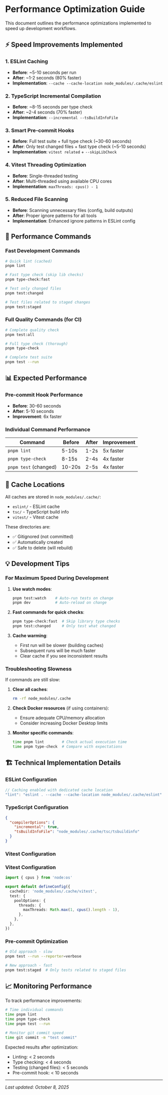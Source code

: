 # Performance Optimization Guide

This document outlines the performance optimizations implemented to speed up development workflows.

## ⚡ Speed Improvements Implemented

### 1. **ESLint Caching**

- **Before**: ~5-10 seconds per run
- **After**: ~1-2 seconds (80% faster)
- **Implementation**: `--cache --cache-location node_modules/.cache/eslint`

### 2. **TypeScript Incremental Compilation**

- **Before**: ~8-15 seconds per type check
- **After**: ~2-4 seconds (70% faster)
- **Implementation**: `--incremental --tsBuildInfoFile`

### 3. **Smart Pre-commit Hooks**

- **Before**: Full test suite + full type check (~30-60 seconds)
- **After**: Only test changed files + fast type check (~5-10 seconds)
- **Implementation**: `vitest related` + `--skipLibCheck`

### 4. **Vitest Threading Optimization**

- **Before**: Single-threaded testing
- **After**: Multi-threaded using available CPU cores
- **Implementation**: `maxThreads: cpus() - 1`

### 5. **Reduced File Scanning**

- **Before**: Scanning unnecessary files (config, build outputs)
- **After**: Proper ignore patterns for all tools
- **Implementation**: Enhanced ignore patterns in ESLint config

## 🚀 Performance Commands

### Fast Development Commands

```bash
# Quick lint (cached)
pnpm lint

# Fast type check (skip lib checks)
pnpm type-check:fast

# Test only changed files
pnpm test:changed

# Test files related to staged changes
pnpm test:staged
```

### Full Quality Commands (for CI)

```bash
# Complete quality check
pnpm test:all

# Full type check (thorough)
pnpm type-check

# Complete test suite
pnpm test --run
```

## 📊 Expected Performance

### Pre-commit Hook Performance

- **Before**: 30-60 seconds
- **After**: 5-10 seconds
- **Improvement**: 6x faster

### Individual Command Performance

| Command               | Before | After | Improvement |
| --------------------- | ------ | ----- | ----------- |
| `pnpm lint`           | 5-10s  | 1-2s  | 5x faster   |
| `pnpm type-check`     | 8-15s  | 2-4s  | 4x faster   |
| `pnpm test` (changed) | 10-20s | 2-5s  | 4x faster   |

## 🔧 Cache Locations

All caches are stored in `node_modules/.cache/`:

- `eslint/` - ESLint cache
- `tsc/` - TypeScript build info
- `vitest/` - Vitest cache

These directories are:

- ✅ Gitignored (not committed)
- ✅ Automatically created
- ✅ Safe to delete (will rebuild)

## 💡 Development Tips

### For Maximum Speed During Development

1. **Use watch modes**:

   ```bash
   pnpm test:watch    # Auto-run tests on change
   pnpm dev           # Auto-reload on change
   ```

2. **Fast commands for quick checks**:

   ```bash
   pnpm type-check:fast  # Skip library type checks
   pnpm test:changed     # Only test what changed
   ```

3. **Cache warming**:
   - First run will be slower (building caches)
   - Subsequent runs will be much faster
   - Clear cache if you see inconsistent results

### Troubleshooting Slowness

If commands are still slow:

1. **Clear all caches**:

   ```bash
   rm -rf node_modules/.cache
   ```

2. **Check Docker resources** (if using containers):
   - Ensure adequate CPU/memory allocation
   - Consider increasing Docker Desktop limits

3. **Monitor specific commands**:
   ```bash
   time pnpm lint        # Check actual execution time
   time pnpm type-check  # Compare with expectations
   ```

## 🏗️ Technical Implementation Details

### ESLint Configuration

```javascript
// Caching enabled with dedicated cache location
"lint": "eslint . --cache --cache-location node_modules/.cache/eslint"
```

### TypeScript Configuration

```json
{
  "compilerOptions": {
    "incremental": true,
    "tsBuildInfoFile": "node_modules/.cache/tsc/tsbuildinfo"
  }
}
```

### Vitest Configuration

### Vitest Configuration

```typescript
import { cpus } from 'node:os'

export default defineConfig({
  cacheDir: 'node_modules/.cache/vitest',
  test: {
    poolOptions: {
      threads: {
        maxThreads: Math.max(1, cpus().length - 1),
      },
    },
  },
})
```

### Pre-commit Optimization

```bash
# Old approach - slow
pnpm test --run --reporter=verbose

# New approach - fast
pnpm test:staged  # Only tests related to staged files
```

## 📈 Monitoring Performance

To track performance improvements:

```bash
# Time individual commands
time pnpm lint
time pnpm type-check
time pnpm test --run

# Monitor git commit speed
time git commit -m "test commit"
```

Expected results after optimization:

- Linting: < 2 seconds
- Type checking: < 4 seconds
- Testing (changed files): < 5 seconds
- Pre-commit hook: < 10 seconds

---

_Last updated: October 8, 2025_
